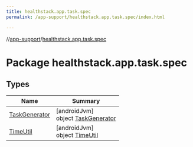 ```yaml
---
title: healthstack.app.task.spec
permalink: /app-support/healthstack.app.task.spec/index.html

---
```

//[app-support](../../index.html)/[healthstack.app.task.spec](index.html)



# Package healthstack.app.task.spec



## Types


| Name | Summary |
|---|---|
| [TaskGenerator](-task-generator/index.html) | [androidJvm]<br>object [TaskGenerator](-task-generator/index.html) |
| [TimeUtil](-time-util/index.html) | [androidJvm]<br>object [TimeUtil](-time-util/index.html) |

